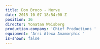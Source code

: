 ```yaml
---
title: Don Broco - Nerve
date: 2015-10-07 18:54:00 Z
position: 36
director: Yonatan Weisberg
production-company: 'Chief Productions '
equipment: 'Arri Alexa Anamorphic '
is-shown: false
---
```


